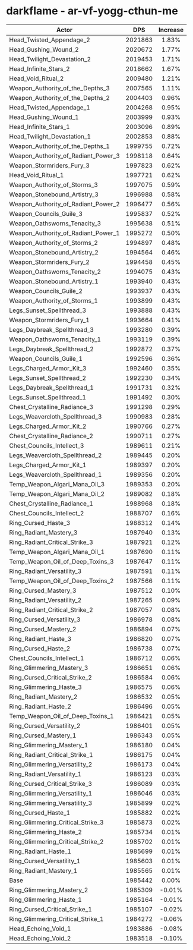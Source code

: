 # darkflame - ar-vf-yogg-cthun-me
| Actor | DPS | Increase |
|---|:---:|:---:|
|Head_Twisted_Appendage_2|2021863|1.83%|
|Head_Gushing_Wound_2|2020672|1.77%|
|Head_Twilight_Devastation_2|2019453|1.71%|
|Head_Infinite_Stars_2|2018662|1.67%|
|Head_Void_Ritual_2|2009480|1.21%|
|Weapon_Authority_of_the_Depths_3|2007565|1.11%|
|Weapon_Authority_of_the_Depths_2|2004403|0.96%|
|Head_Twisted_Appendage_1|2004268|0.95%|
|Head_Gushing_Wound_1|2003999|0.93%|
|Head_Infinite_Stars_1|2003096|0.89%|
|Head_Twilight_Devastation_1|2002853|0.88%|
|Weapon_Authority_of_the_Depths_1|1999755|0.72%|
|Weapon_Authority_of_Radiant_Power_3|1998118|0.64%|
|Weapon_Stormriders_Fury_3|1997823|0.62%|
|Head_Void_Ritual_1|1997721|0.62%|
|Weapon_Authority_of_Storms_3|1997075|0.59%|
|Weapon_Stonebound_Artistry_3|1996988|0.58%|
|Weapon_Authority_of_Radiant_Power_2|1996477|0.56%|
|Weapon_Councils_Guile_3|1995837|0.52%|
|Weapon_Oathsworns_Tenacity_3|1995638|0.51%|
|Weapon_Authority_of_Radiant_Power_1|1995272|0.50%|
|Weapon_Authority_of_Storms_2|1994897|0.48%|
|Weapon_Stonebound_Artistry_2|1994564|0.46%|
|Weapon_Stormriders_Fury_2|1994458|0.45%|
|Weapon_Oathsworns_Tenacity_2|1994075|0.43%|
|Weapon_Stonebound_Artistry_1|1993940|0.43%|
|Weapon_Councils_Guile_2|1993937|0.43%|
|Weapon_Authority_of_Storms_1|1993899|0.43%|
|Legs_Sunset_Spellthread_3|1993888|0.43%|
|Weapon_Stormriders_Fury_1|1993664|0.41%|
|Legs_Daybreak_Spellthread_3|1993280|0.39%|
|Weapon_Oathsworns_Tenacity_1|1993119|0.39%|
|Legs_Daybreak_Spellthread_2|1992872|0.37%|
|Weapon_Councils_Guile_1|1992596|0.36%|
|Legs_Charged_Armor_Kit_3|1992460|0.35%|
|Legs_Sunset_Spellthread_2|1992230|0.34%|
|Legs_Daybreak_Spellthread_1|1991731|0.32%|
|Legs_Sunset_Spellthread_1|1991492|0.30%|
|Chest_Crystalline_Radiance_3|1991298|0.29%|
|Legs_Weavercloth_Spellthread_3|1990983|0.28%|
|Legs_Charged_Armor_Kit_2|1990766|0.27%|
|Chest_Crystalline_Radiance_2|1990711|0.27%|
|Chest_Councils_Intellect_3|1989611|0.21%|
|Legs_Weavercloth_Spellthread_2|1989445|0.20%|
|Legs_Charged_Armor_Kit_1|1989397|0.20%|
|Legs_Weavercloth_Spellthread_1|1989356|0.20%|
|Temp_Weapon_Algari_Mana_Oil_3|1989353|0.20%|
|Temp_Weapon_Algari_Mana_Oil_2|1989082|0.18%|
|Chest_Crystalline_Radiance_1|1988968|0.18%|
|Chest_Councils_Intellect_2|1988707|0.16%|
|Ring_Cursed_Haste_3|1988312|0.14%|
|Ring_Radiant_Mastery_3|1987940|0.13%|
|Ring_Radiant_Critical_Strike_3|1987921|0.12%|
|Temp_Weapon_Algari_Mana_Oil_1|1987690|0.11%|
|Temp_Weapon_Oil_of_Deep_Toxins_3|1987647|0.11%|
|Ring_Radiant_Versatility_3|1987591|0.11%|
|Temp_Weapon_Oil_of_Deep_Toxins_2|1987566|0.11%|
|Ring_Cursed_Mastery_3|1987512|0.10%|
|Ring_Radiant_Versatility_2|1987265|0.09%|
|Ring_Radiant_Critical_Strike_2|1987057|0.08%|
|Ring_Cursed_Versatility_3|1986978|0.08%|
|Ring_Cursed_Mastery_2|1986894|0.07%|
|Ring_Radiant_Haste_3|1986820|0.07%|
|Ring_Cursed_Haste_2|1986738|0.07%|
|Chest_Councils_Intellect_1|1986712|0.06%|
|Ring_Glimmering_Mastery_3|1986651|0.06%|
|Ring_Cursed_Critical_Strike_2|1986584|0.06%|
|Ring_Glimmering_Haste_3|1986575|0.06%|
|Ring_Radiant_Mastery_2|1986532|0.05%|
|Ring_Radiant_Haste_2|1986496|0.05%|
|Temp_Weapon_Oil_of_Deep_Toxins_1|1986421|0.05%|
|Ring_Cursed_Versatility_2|1986401|0.05%|
|Ring_Cursed_Mastery_1|1986343|0.05%|
|Ring_Glimmering_Mastery_1|1986180|0.04%|
|Ring_Radiant_Critical_Strike_1|1986175|0.04%|
|Ring_Glimmering_Versatility_2|1986173|0.04%|
|Ring_Radiant_Versatility_1|1986123|0.03%|
|Ring_Cursed_Critical_Strike_3|1986089|0.03%|
|Ring_Glimmering_Versatility_1|1986046|0.03%|
|Ring_Glimmering_Versatility_3|1985899|0.02%|
|Ring_Cursed_Haste_1|1985882|0.02%|
|Ring_Glimmering_Critical_Strike_3|1985873|0.02%|
|Ring_Glimmering_Haste_2|1985734|0.01%|
|Ring_Glimmering_Critical_Strike_2|1985702|0.01%|
|Ring_Radiant_Haste_1|1985699|0.01%|
|Ring_Cursed_Versatility_1|1985603|0.01%|
|Ring_Radiant_Mastery_1|1985565|0.01%|
|Base|1985442|0.00%|
|Ring_Glimmering_Mastery_2|1985309|-0.01%|
|Ring_Glimmering_Haste_1|1985164|-0.01%|
|Ring_Cursed_Critical_Strike_1|1985107|-0.02%|
|Ring_Glimmering_Critical_Strike_1|1984272|-0.06%|
|Head_Echoing_Void_1|1983886|-0.08%|
|Head_Echoing_Void_2|1983518|-0.10%|
